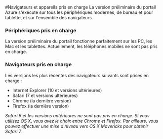 ﻿<properties urlDisplayName="" pageTitle="Navigateurs et appareils pris en charge" metaKeywords="" description="" metaCanonical="" services="" documentationCenter="" title="Supported browsers and devices" authors="Justin Beckwith"  solutions="" writer="" manager="need to identify contact" editor=""  />

<tags ms.service="multiple" ms.workload="multiple" ms.tgt_pltfrm="ibiza" ms.devlang="na" ms.topic="article" ms.date="11/16/2014" ms.author="Justin Beckwith" />

#Navigateurs et appareils pris en charge
La version préliminaire du portail Azure s'exécute sur tous les périphériques modernes, de bureau et pour tablette, et sur l'ensemble des navigateurs.

### Périphériques pris en charge
La version préliminaire du portail fonctionne parfaitement sur les PC, les Mac et les tablettes. Actuellement, les téléphones mobiles ne sont pas pris en charge.

### Navigateurs pris en charge
Les versions les plus récentes des navigateurs suivants sont prises en charge :

- Internet Explorer (10 et versions ultérieures)
- Safari (7 et versions ultérieures)
- Chrome (la dernière version)
- Firefox (la dernière version)

*Safari 6 et les versions antérieures ne sont pas pris en charge. Si vous utilisez OS X, vous avez le choix entre Chrome et Firefox. Par ailleurs, vous pouvez effectuer une mise à niveau vers OS X Mavericks pour obtenir Safari 7.*
 

<!--HONumber=35.2-->
